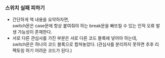 ### 스위치 실패 피하기

- 간단하게 책 내용을 요약하자면,   
switch문은 case문에 항상 붙여줘야 하는 break문을 빠뜨릴 수 있는 인적 오류 발생 가능성이 존재한다.
- 서로 다른 관심사를 가진 부분은 서로 다른 코드 블록에 넣어야 하는데,  
  switch문은 하나의 코드 블록으로 합쳐놓았다. (관심사를 분리하지 못하면 추후 리팩토링 하기 어려운 코드가 된다.)
